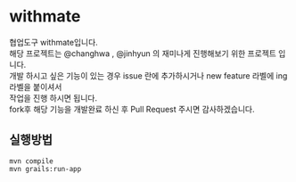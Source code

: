 withmate
========
협업도구 withmate입니다.  
해당 프로젝트는 @changhwa , @jinhyun 의 재미나게 진행해보기 위한 프로젝트 입니다.  
개발 하시고 싶은 기능이 있는 경우 issue 란에 추가하시거나 new feature 라벨에 ing 라벨을 붙이셔서  
작업을 진행 하시면 됩니다.  
fork후 해당 기능을 개발완료 하신 후 Pull Request 주시면 감사하겠습니다.
  
실행방법
--------
```
mvn compile
mvn grails:run-app
```
